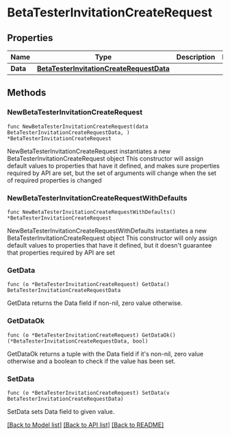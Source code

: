 # BetaTesterInvitationCreateRequest

## Properties

Name | Type | Description | Notes
------------ | ------------- | ------------- | -------------
**Data** | [**BetaTesterInvitationCreateRequestData**](BetaTesterInvitationCreateRequestData.md) |  | 

## Methods

### NewBetaTesterInvitationCreateRequest

`func NewBetaTesterInvitationCreateRequest(data BetaTesterInvitationCreateRequestData, ) *BetaTesterInvitationCreateRequest`

NewBetaTesterInvitationCreateRequest instantiates a new BetaTesterInvitationCreateRequest object
This constructor will assign default values to properties that have it defined,
and makes sure properties required by API are set, but the set of arguments
will change when the set of required properties is changed

### NewBetaTesterInvitationCreateRequestWithDefaults

`func NewBetaTesterInvitationCreateRequestWithDefaults() *BetaTesterInvitationCreateRequest`

NewBetaTesterInvitationCreateRequestWithDefaults instantiates a new BetaTesterInvitationCreateRequest object
This constructor will only assign default values to properties that have it defined,
but it doesn't guarantee that properties required by API are set

### GetData

`func (o *BetaTesterInvitationCreateRequest) GetData() BetaTesterInvitationCreateRequestData`

GetData returns the Data field if non-nil, zero value otherwise.

### GetDataOk

`func (o *BetaTesterInvitationCreateRequest) GetDataOk() (*BetaTesterInvitationCreateRequestData, bool)`

GetDataOk returns a tuple with the Data field if it's non-nil, zero value otherwise
and a boolean to check if the value has been set.

### SetData

`func (o *BetaTesterInvitationCreateRequest) SetData(v BetaTesterInvitationCreateRequestData)`

SetData sets Data field to given value.



[[Back to Model list]](../README.md#documentation-for-models) [[Back to API list]](../README.md#documentation-for-api-endpoints) [[Back to README]](../README.md)


